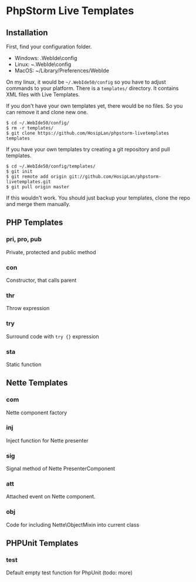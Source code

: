 # PhpStorm Live Templates



## Installation

First, find your configuration folder.

- Windows: <your home directory>\.WebIde<version>\config
- Linux: ~\.WebIde<version>\config
- MacOS: ~/Library/Preferences/WebIde<version>

On my linux, it would be <code>~/.WebIde50/config</code> so you have to adjust commands to your platform. There is a <code>templates/</code> directory. It contains XML files with Live Templates.

If you don't have your own templates yet, there would be no files. So you can remove it and clone new one.

	$ cd ~/.WebIde50/config/
    $ rm -r templates/
    $ git clone https://github.com/HosipLan/phpstorm-livetemplates templates

If you have your own templates try creating a git repository and pull templates.

	$ cd ~/.WebIde50/config/templates/
	$ git init
	$ git remote add origin git://github.com/HosipLan/phpstorm-livetemplates.git
	$ git pull origin master

If this wouldn't work. You should just backup your templates, clone the repo and merge them manually.



## PHP Templates

### pri, pro, pub

Private, protected and public method

### con

Constructor, that calls parent

### thr

Throw expression

### try

Surround code with <code>try {}</code> expression

### sta

Static function



## Nette Templates

### com

Nette component factory

### inj

Inject function for Nette presenter

### sig

Signal method of Nette PresenterComponent

### att

Attached event on Nette component.

### obj

Code for including Nette\ObjectMixin into current class



## PHPUnit Templates

### test

Default empty test function for PhpUnit (todo: more)
